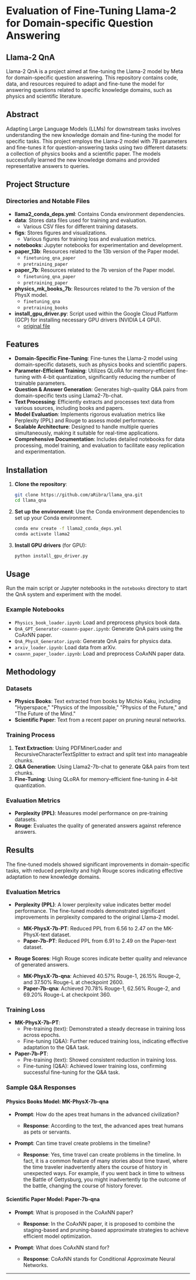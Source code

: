 
# Evaluation of Fine-Tuning Llama-2 for Domain-specific Question Answering


## Llama-2 QnA

Llama-2 QnA is a project aimed at fine-tuning the Llama-2 model by Meta for domain-specific question answering. This repository contains code, data, and resources required to adapt and fine-tune the model for answering questions related to specific knowledge domains, such as physics and scientific literature.

## Abstract

Adapting Large Language Models (LLMs) for downstream tasks involves understanding the new knowledge domain and fine-tuning the model for specific tasks. This project employs the Llama-2 model with 7B parameters and fine-tunes it for question-answering tasks using two different datasets: a collection of physics books and a scientific paper. The models successfully learned the new knowledge domains and provided representative answers to queries.

## Project Structure

### Directories and Notable Files

- **llama2_conda_deps.yml**: Contains Conda environment dependencies.
- **data**: Stores data files used for training and evaluation.
  - Various CSV files for different training datasets.
- **figs**: Stores figures and visualizations.
  - Various figures for training loss and evaluation metrics.
- **notebooks**: Jupyter notebooks for experimentation and development.
- **paper_13b**: Resources related to the 13b version of the Paper model.
  - `finetuning_qna_paper`
  - `pretraining_paper`
- **paper_7b**: Resources related to the 7b version of the Paper model.
  - `finetuning_qna_paper`
  - `pretraining_paper`
- **physics_mk_books_7b**: Resources related to the 7b version of the PhysX model.
  - `finetuning_qna`
  - `pretraining_books`
- **install_gpu_driver.py**: Script used within the Google Cloud Platform (GCP) for installing necessary GPU drivers (NVIDIA L4 GPU).
    - [original file](https://github.com/GoogleCloudPlatform/compute-gpu-installation/blob/main/linux/install_gpu_driver.py)


## Features

- **Domain-Specific Fine-Tuning**: Fine-tunes the Llama-2 model using domain-specific datasets, such as physics books and scientific papers.
- **Parameter-Efficient Training**: Utilizes QLoRA for memory-efficient fine-tuning with 4-bit quantization, significantly reducing the number of trainable parameters.
- **Question & Answer Generation**: Generates high-quality Q&A pairs from domain-specific texts using Llama2-7b-chat.
- **Text Processing**: Efficiently extracts and processes text data from various sources, including books and papers.
- **Model Evaluation**: Implements rigorous evaluation metrics like Perplexity (PPL) and Rouge to assess model performance.
- **Scalable Architecture**: Designed to handle multiple queries simultaneously, making it suitable for real-time applications.
- **Comprehensive Documentation**: Includes detailed notebooks for data processing, model training, and evaluation to facilitate easy replication and experimentation.

## Installation

1. **Clone the repository**:
    ```bash
    git clone https://github.com/aRibra/llama_qna.git
    cd llama_qna
    ```

2. **Set up the environment**:
    Use the Conda environment dependencies to set up your Conda environment.

    ```bash
    conda env create -f llama2_conda_deps.yml
    conda activate llama2
    ```

3. **Install GPU drivers** (for GPU):
    ```bash
    python install_gpu_driver.py
    ```

## Usage

Run the main script or Jupyter notebooks in the `notebooks` directory to start the QnA system and experiment with the model.

### Example Notebooks

- `Physics_book_loader.ipynb`: Load and preprocess physics book data.
- `QnA_GPT_Generator-coaxnn-paper.ipynb`: Generate QnA pairs using the CoAxNN paper.
- `QnA_PhysX_Generator.ipynb`: Generate QnA pairs for physics data.
- `arxiv_loader.ipynb`: Load data from arXiv.
- `coaxnn_paper_loader.ipynb`: Load and preprocess CoAxNN paper data.

## Methodology

### Datasets

- **Physics Books**: Text extracted from books by Michio Kaku, including "Hyperspace," "Physics of the Impossible," "Physics of the Future," and "The Future of the Mind."
- **Scientific Paper**: Text from a recent paper on pruning neural networks.

### Training Process

1. **Text Extraction**: Using PDFMinerLoader and RecursiveCharacterTextSplitter to extract and split text into manageable chunks.
2. **Q&A Generation**: Using Llama2-7b-chat to generate Q&A pairs from text chunks.
3. **Fine-Tuning**: Using QLoRA for memory-efficient fine-tuning in 4-bit quantization.

### Evaluation Metrics

- **Perplexity (PPL)**: Measures model performance on pre-training datasets.
- **Rouge**: Evaluates the quality of generated answers against reference answers.

## Results

The fine-tuned models showed significant improvements in domain-specific tasks, with reduced perplexity and high Rouge scores indicating effective adaptation to new knowledge domains.

### Evaluation Metrics

- **Perplexity (PPL)**: A lower perplexity value indicates better model performance. The fine-tuned models demonstrated significant improvements in perplexity compared to the original Llama-2 model.
  - **MK-PhysX-7b-PT**: Reduced PPL from 6.56 to 2.47 on the MK-PhysX-text dataset.
  - **Paper-7b-PT**: Reduced PPL from 6.91 to 2.49 on the Paper-text dataset.

- **Rouge Scores**: High Rouge scores indicate better quality and relevance of generated answers.
  - **MK-PhysX-7b-qna**: Achieved 40.57% Rouge-1, 26.15% Rouge-2, and 37.50% Rouge-L at checkpoint 2600.
  - **Paper-7b-qna**: Achieved 70.78% Rouge-1, 62.56% Rouge-2, and 69.20% Rouge-L at checkpoint 360.

### Training Loss

- **MK-PhysX-7b-PT**:
  - Pre-training (text): Demonstrated a steady decrease in training loss across epochs.
  - Fine-tuning (Q&A): Further reduced training loss, indicating effective adaptation to the Q&A task.
- **Paper-7b-PT**:
  - Pre-training (text): Showed consistent reduction in training loss.
  - Fine-tuning (Q&A): Achieved lower training loss, confirming successful fine-tuning for the Q&A task.

### Sample Q&A Responses

#### Physics Books Model: MK-PhysX-7b-qna
- **Prompt**: How do the apes treat humans in the advanced civilization?
  - **Response**: According to the text, the advanced apes treat humans as pets or servants.

- **Prompt**: Can time travel create problems in the timeline?
  - **Response**: Yes, time travel can create problems in the timeline. In fact, it is a common feature of many stories about time travel, where the time traveler inadvertently alters the course of history in unexpected ways. For example, if you went back in time to witness the Battle of Gettysburg, you might inadvertently tip the outcome of the battle, changing the course of history forever.
  
#### Scientific Paper Model: Paper-7b-qna
- **Prompt**: What is proposed in the CoAxNN paper?
  - **Response**: In the CoAxNN paper, it is proposed to combine the staging-based and pruning-based approximate strategies to achieve efficient model optimization.

- **Prompt**: What does CoAxNN stand for?
  - **Response**: CoAxNN stands for Conditional Approximate Neural Networks.



---
